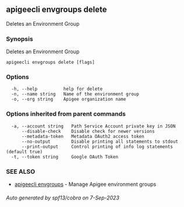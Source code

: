## apigeecli envgroups delete

Deletes an Environment Group

### Synopsis

Deletes an Environment Group

```
apigeecli envgroups delete [flags]
```

### Options

```
  -h, --help          help for delete
  -n, --name string   Name of the environment group
  -o, --org string    Apigee organization name
```

### Options inherited from parent commands

```
  -a, --account string   Path Service Account private key in JSON
      --disable-check    Disable check for newer versions
      --metadata-token   Metadata OAuth2 access token
      --no-output        Disable printing all statements to stdout
      --print-output     Control printing of info log statements (default true)
  -t, --token string     Google OAuth Token
```

### SEE ALSO

* [apigeecli envgroups](apigeecli_envgroups.md)	 - Manage Apigee environment groups

###### Auto generated by spf13/cobra on 7-Sep-2023
